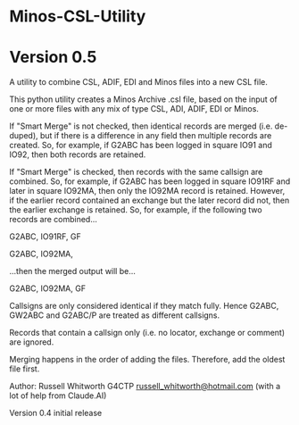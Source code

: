 # Minos-CSL-Utility
# Version 0.5

A utility to combine CSL, ADIF, EDI and Minos files into a new CSL file.

This python utility creates a Minos Archive .csl file, based on the input of one or more files with any mix of type CSL, ADI, ADIF, EDI or Minos.

If "Smart Merge" is not checked, then identical records are merged (i.e. de-duped), but if there is a difference in any field then multiple records are created. So, for example, if G2ABC has been logged in square IO91 and IO92, then both records are retained.

If "Smart Merge" is checked, then records with the same callsign are combined. So, for example, if G2ABC has been logged in square IO91RF and later in square IO92MA, then only the IO92MA record is retained. However, if the earlier record contained an exchange but the later record did not, then the earlier exchange is retained. So, for example, if the following two records are combined...

G2ABC, IO91RF, GF

G2ABC, IO92MA, <blank>

...then the merged output will be...

G2ABC, IO92MA, GF

Callsigns are only considered identical if they match fully. Hence G2ABC, GW2ABC and G2ABC/P are treated as different callsigns.

Records that contain a callsign only (i.e. no locator, exchange or comment) are ignored.

Merging happens in the order of adding the files. Therefore, add the oldest file first.

Author: Russell Whitworth G4CTP russell_whitworth@hotmail.com
(with a lot of help from Claude.AI)

Version 0.4 initial release